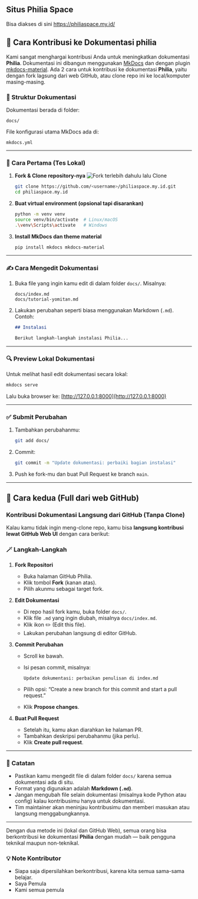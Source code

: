 ## Situs Philia Space
Bisa diakses di sini
https://philiaspace.my.id/

## 📝 Cara Kontribusi ke Dokumentasi philia

Kami sangat menghargai kontribusi Anda untuk meningkatkan dokumentasi **Philia**. Dokumentasi ini dibangun menggunakan [MkDocs](https://www.mkdocs.org/) dan dengan plugin [mkdocs-material](https://squidfunk.github.io/mkdocs-material/). Ada 2 cara untuk kontribusi ke dokumentasi **Philia**, yaitu dengan fork lagsung dari web GitHub, atau clone repo ini ke local/komputer masing-masing.

### 📁 Struktur Dokumentasi

Dokumentasi berada di folder:

```
docs/
```

File konfigurasi utama MkDocs ada di:

```
mkdocs.yml
```

---

### 🔧 Cara Pertama (Tes Lokal)

1. **Fork & Clone repository-nya**
   ![Fork](https://github.com/phi-li-a/philiaspace.my.id/fork) terlebih dahulu lalu Clone
   ```bash
   git clone https://github.com/<username>/philiaspace.my.id.git
   cd philiaspace.my.id
   ```

2. **Buat virtual environment (opsional tapi disarankan)**

   ```bash
   python -m venv venv
   source venv/bin/activate  # Linux/macOS
   .\venv\Scripts\activate   # Windows
   ```

3. **Install MkDocs dan theme material**

   ```bash
   pip install mkdocs mkdocs-material
   ```

---

### ✍️ Cara Mengedit Dokumentasi

1. Buka file yang ingin kamu edit di dalam folder `docs/`. Misalnya:

   ```
   docs/index.md
   docs/tutorial-yomitan.md
   ```

2. Lakukan perubahan seperti biasa menggunakan Markdown (`.md`). Contoh:

   ```markdown
   ## Instalasi

   Berikut langkah-langkah instalasi Philia...
   ```

---

### 🔍 Preview Lokal Dokumentasi

Untuk melihat hasil edit dokumentasi secara lokal:

```bash
mkdocs serve
```

Lalu buka browser ke: [http://127.0.0.1:8000](http://127.0.0.1:8000)

---



### ✅ Submit Perubahan

1. Tambahkan perubahanmu:

   ```bash
   git add docs/
   ```

2. Commit:

   ```bash
   git commit -m "Update dokumentasi: perbaiki bagian instalasi"
   ```

3. Push ke fork-mu dan buat Pull Request ke branch `main`.

---

## 📝 Cara kedua (Full dari web GitHub)

### Kontribusi Dokumentasi Langsung dari GitHub (Tanpa Clone)

Kalau kamu tidak ingin meng-clone repo, kamu bisa **langsung kontribusi lewat GitHub Web UI** dengan cara berikut:

### 🪄 Langkah-Langkah

1. **Fork Repositori**

   * Buka halaman GitHub Philia.
   * Klik tombol **Fork** (kanan atas).
   * Pilih akunmu sebagai target fork.

2. **Edit Dokumentasi**

   * Di repo hasil fork kamu, buka folder `docs/`.
   * Klik file `.md` yang ingin diubah, misalnya `docs/index.md`.
   * Klik ikon ✏️ (Edit this file).
   * Lakukan perubahan langsung di editor GitHub.

3. **Commit Perubahan**

   * Scroll ke bawah.
   * Isi pesan commit, misalnya:

     ```
     Update dokumentasi: perbaikan penulisan di index.md
     ```
   * Pilih opsi: “Create a new branch for this commit and start a pull request.”
   * Klik **Propose changes**.

4. **Buat Pull Request**

   * Setelah itu, kamu akan diarahkan ke halaman PR.
   * Tambahkan deskripsi perubahanmu (jika perlu).
   * Klik **Create pull request**.

---

### 🧠 Catatan

* Pastikan kamu mengedit file di dalam folder `docs/` karena semua dokumentasi ada di situ.
* Format yang digunakan adalah **Markdown (`.md`)**.
* Jangan mengubah file selain dokumentasi (misalnya kode Python atau config) kalau kontribusimu hanya untuk dokumentasi.
* Tim maintainer akan meninjau kontribusimu dan memberi masukan atau langsung menggabungkannya.

---

Dengan dua metode ini (lokal dan GitHub Web), semua orang bisa berkontribusi ke dokumentasi **Philia** dengan mudah — baik pengguna teknikal maupun non-teknikal.


### 💡 Note Kontributor

* Siapa saja dipersilahkan berkontribusi, karena kita semua sama-sama belajar.
* Saya Pemula
* Kami semua pemula
